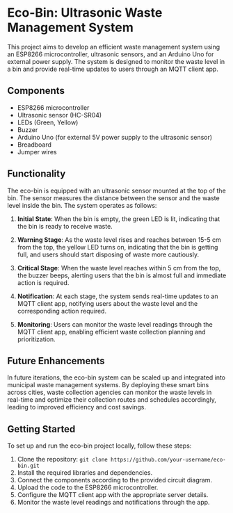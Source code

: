 # Eco-Bin: Ultrasonic Waste Management System

This project aims to develop an efficient waste management system using an ESP8266 microcontroller, ultrasonic sensors, and an Arduino Uno for external power supply. The system is designed to monitor the waste level in a bin and provide real-time updates to users through an MQTT client app.

## Components

- ESP8266 microcontroller
- Ultrasonic sensor (HC-SR04)
- LEDs (Green, Yellow)
- Buzzer
- Arduino Uno (for external 5V power supply to the ultrasonic sensor)
- Breadboard
- Jumper wires

## Functionality

The eco-bin is equipped with an ultrasonic sensor mounted at the top of the bin. The sensor measures the distance between the sensor and the waste level inside the bin. The system operates as follows:

1. **Initial State**: When the bin is empty, the green LED is lit, indicating that the bin is ready to receive waste.

2. **Warning Stage**: As the waste level rises and reaches between 15-5 cm from the top, the yellow LED turns on, indicating that the bin is getting full, and users should start disposing of waste more cautiously.

3. **Critical Stage**: When the waste level reaches within 5 cm from the top, the buzzer beeps, alerting users that the bin is almost full and immediate action is required.

4. **Notification**: At each stage, the system sends real-time updates to an MQTT client app, notifying users about the waste level and the corresponding action required.

5. **Monitoring**: Users can monitor the waste level readings through the MQTT client app, enabling efficient waste collection planning and prioritization.

## Future Enhancements

In future iterations, the eco-bin system can be scaled up and integrated into municipal waste management systems. By deploying these smart bins across cities, waste collection agencies can monitor the waste levels in real-time and optimize their collection routes and schedules accordingly, leading to improved efficiency and cost savings.

## Getting Started

To set up and run the eco-bin project locally, follow these steps:

1. Clone the repository: `git clone https://github.com/your-username/eco-bin.git`
2. Install the required libraries and dependencies.
3. Connect the components according to the provided circuit diagram.
4. Upload the code to the ESP8266 microcontroller.
5. Configure the MQTT client app with the appropriate server details.
6. Monitor the waste level readings and notifications through the app.